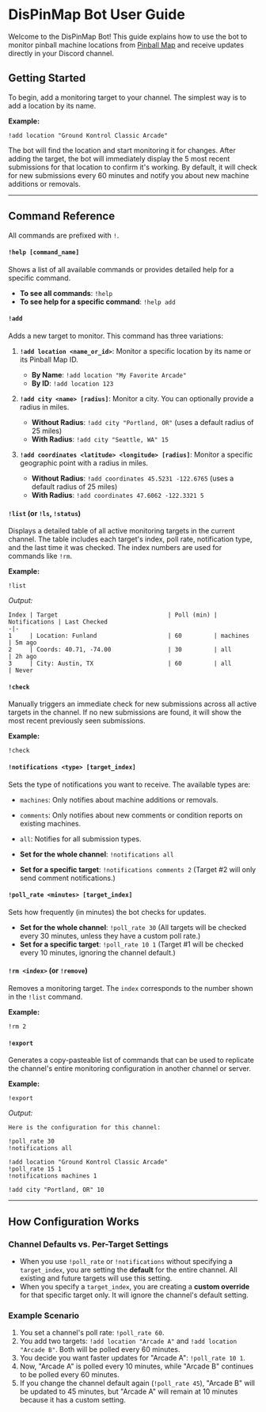 # DisPinMap Bot User Guide

Welcome to the DisPinMap Bot! This guide explains how to use the bot to monitor
pinball machine locations from [Pinball Map](https://pinballmap.com) and receive
updates directly in your Discord channel.

## Getting Started

To begin, add a monitoring target to your channel. The simplest way is to add a
location by its name.

**Example:**

```
!add location "Ground Kontrol Classic Arcade"
```

The bot will find the location and start monitoring it for changes. After adding
the target, the bot will immediately display the 5 most recent submissions for
that location to confirm it's working. By default, it will check for new
submissions every 60 minutes and notify you about new machine additions or
removals.

---

## Command Reference

All commands are prefixed with `!`.

#### `!help [command_name]`

Shows a list of all available commands or provides detailed help for a specific
command.

- **To see all commands**: `!help`
- **To see help for a specific command**: `!help add`

#### `!add`

Adds a new target to monitor. This command has three variations:

1.  **`!add location <name_or_id>`**: Monitor a specific location by its name or
    its Pinball Map ID.
    - **By Name**: `!add location "My Favorite Arcade"`
    - **By ID**: `!add location 123`

2.  **`!add city <name> [radius]`**: Monitor a city. You can optionally provide
    a radius in miles.
    - **Without Radius**: `!add city "Portland, OR"` (uses a default radius of
      25 miles)
    - **With Radius**: `!add city "Seattle, WA" 15`

3.  **`!add coordinates <latitude> <longitude> [radius]`**: Monitor a specific
    geographic point with a radius in miles.
    - **Without Radius**: `!add coordinates 45.5231 -122.6765` (uses a default
      radius of 25 miles)
    - **With Radius**: `!add coordinates 47.6062 -122.3321 5`

#### `!list` (or `!ls`, `!status`)

Displays a detailed table of all active monitoring targets in the current
channel. The table includes each target's index, poll rate, notification type,
and the last time it was checked. The index numbers are used for commands like
`!rm`.

**Example:**

```
!list
```

_Output:_

```
Index | Target                               | Poll (min) | Notifications | Last Checked
-|-
1     | Location: Funland                    | 60         | machines      | 5m ago
2     | Coords: 40.71, -74.00                | 30         | all           | 2h ago
3     | City: Austin, TX                     | 60         | all           | Never
```

#### `!check`

Manually triggers an immediate check for new submissions across all active
targets in the channel. If no new submissions are found, it will show the most
recent previously seen submissions.

**Example:**

```
!check
```

#### `!notifications <type> [target_index]`

Sets the type of notifications you want to receive. The available types are:

- `machines`: Only notifies about machine additions or removals.
- `comments`: Only notifies about new comments or condition reports on existing
  machines.
- `all`: Notifies for all submission types.

- **Set for the whole channel**: `!notifications all`
- **Set for a specific target**: `!notifications comments 2` (Target #2 will
  only send comment notifications.)

#### `!poll_rate <minutes> [target_index]`

Sets how frequently (in minutes) the bot checks for updates.

- **Set for the whole channel**: `!poll_rate 30` (All targets will be checked
  every 30 minutes, unless they have a custom poll rate.)
- **Set for a specific target**: `!poll_rate 10 1` (Target #1 will be checked
  every 10 minutes, ignoring the channel default.)

#### `!rm <index>` (or `!remove`)

Removes a monitoring target. The `index` corresponds to the number shown in the
`!list` command.

**Example:**

```
!rm 2
```

#### `!export`

Generates a copy-pasteable list of commands that can be used to replicate the
channel's entire monitoring configuration in another channel or server.

**Example:**

```
!export
```

_Output:_

```
Here is the configuration for this channel:

!poll_rate 30
!notifications all

!add location "Ground Kontrol Classic Arcade"
!poll_rate 15 1
!notifications machines 1

!add city "Portland, OR" 10
```

---

## How Configuration Works

### Channel Defaults vs. Per-Target Settings

- When you use `!poll_rate` or `!notifications` without specifying a
  `target_index`, you are setting the **default** for the entire channel. All
  existing and future targets will use this setting.
- When you specify a `target_index`, you are creating a **custom override** for
  that specific target only. It will ignore the channel's default setting.

### Example Scenario

1.  You set a channel's poll rate: `!poll_rate 60`.
2.  You add two targets: `!add location "Arcade A"` and
    `!add location "Arcade B"`. Both will be polled every 60 minutes.
3.  You decide you want faster updates for "Arcade A": `!poll_rate 10 1`.
4.  Now, "Arcade A" is polled every 10 minutes, while "Arcade B" continues to be
    polled every 60 minutes.
5.  If you change the channel default again (`!poll_rate 45`), "Arcade B" will
    be updated to 45 minutes, but "Arcade A" will remain at 10 minutes because
    it has a custom setting.
